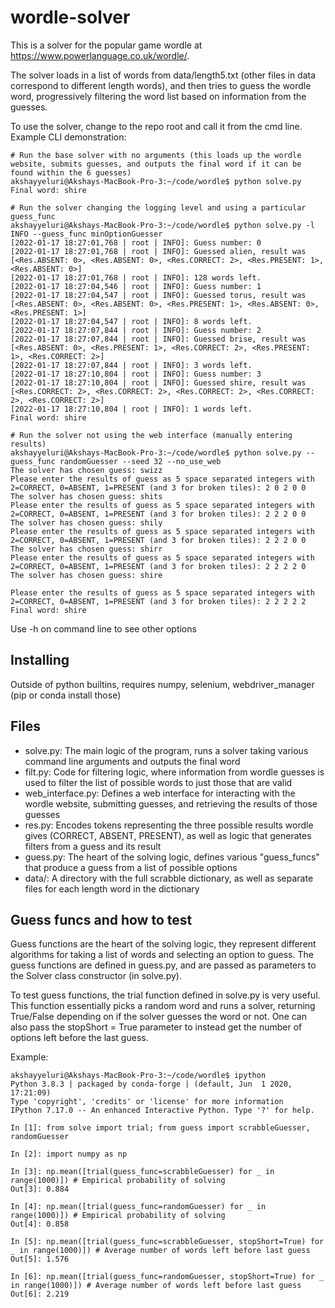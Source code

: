 # wordle-solver

This is a solver for the popular game wordle at https://www.powerlanguage.co.uk/wordle/.

The solver loads in a list of words from data/length5.txt (other files in data correspond to different length words), and then tries to guess the wordle word,
progressively filtering the word list based on information from the guesses.

To use the solver, change to the repo root and call it from the cmd line.
Example CLI demonstration:

```
# Run the base solver with no arguments (this loads up the wordle website, submits guesses, and outputs the final word if it can be found within the 6 guesses)
akshayyeluri@Akshays-MacBook-Pro-3:~/code/wordle$ python solve.py
Final word: shire

# Run the solver changing the logging level and using a particular guess_func
akshayyeluri@Akshays-MacBook-Pro-3:~/code/wordle$ python solve.py -l INFO --guess_func minOptionGuesser
[2022-01-17 18:27:01,768 | root | INFO]: Guess number: 0
[2022-01-17 18:27:01,768 | root | INFO]: Guessed alien, result was [<Res.ABSENT: 0>, <Res.ABSENT: 0>, <Res.CORRECT: 2>, <Res.PRESENT: 1>, <Res.ABSENT: 0>]
[2022-01-17 18:27:01,768 | root | INFO]: 128 words left.
[2022-01-17 18:27:04,546 | root | INFO]: Guess number: 1
[2022-01-17 18:27:04,547 | root | INFO]: Guessed torus, result was [<Res.ABSENT: 0>, <Res.ABSENT: 0>, <Res.PRESENT: 1>, <Res.ABSENT: 0>, <Res.PRESENT: 1>]
[2022-01-17 18:27:04,547 | root | INFO]: 8 words left.
[2022-01-17 18:27:07,844 | root | INFO]: Guess number: 2
[2022-01-17 18:27:07,844 | root | INFO]: Guessed brise, result was [<Res.ABSENT: 0>, <Res.PRESENT: 1>, <Res.CORRECT: 2>, <Res.PRESENT: 1>, <Res.CORRECT: 2>]
[2022-01-17 18:27:07,844 | root | INFO]: 3 words left.
[2022-01-17 18:27:10,804 | root | INFO]: Guess number: 3
[2022-01-17 18:27:10,804 | root | INFO]: Guessed shire, result was [<Res.CORRECT: 2>, <Res.CORRECT: 2>, <Res.CORRECT: 2>, <Res.CORRECT: 2>, <Res.CORRECT: 2>]
[2022-01-17 18:27:10,804 | root | INFO]: 1 words left.
Final word: shire

# Run the solver not using the web interface (manually entering results)
akshayyeluri@Akshays-MacBook-Pro-3:~/code/wordle$ python solve.py --guess_func randomGuesser --seed 32 --no_use_web
The solver has chosen guess: swizz
Please enter the results of guess as 5 space separated integers with 2=CORRECT, 0=ABSENT, 1=PRESENT (and 3 for broken tiles): 2 0 2 0 0
The solver has chosen guess: shits
Please enter the results of guess as 5 space separated integers with 2=CORRECT, 0=ABSENT, 1=PRESENT (and 3 for broken tiles): 2 2 2 0 0
The solver has chosen guess: shily
Please enter the results of guess as 5 space separated integers with 2=CORRECT, 0=ABSENT, 1=PRESENT (and 3 for broken tiles): 2 2 2 0 0
The solver has chosen guess: shirr
Please enter the results of guess as 5 space separated integers with 2=CORRECT, 0=ABSENT, 1=PRESENT (and 3 for broken tiles): 2 2 2 2 0
The solver has chosen guess: shire

Please enter the results of guess as 5 space separated integers with 2=CORRECT, 0=ABSENT, 1=PRESENT (and 3 for broken tiles): 2 2 2 2 2
Final word: shire
```

Use -h on command line to see other options

## Installing
Outside of python builtins, requires numpy, selenium, webdriver_manager (pip or conda install those)

## Files
* solve.py: The main logic of the program, runs a solver taking various command line arguments and outputs the final word
* filt.py: Code for filtering logic, where information from wordle guesses is used to filter the list of possible words to just those that are valid
* web_interface.py: Defines a web interface for interacting with the wordle website, submitting guesses, and retrieving the results of those guesses
* res.py: Encodes tokens representing the three possible results wordle gives (CORRECT, ABSENT, PRESENT), as well as logic that generates filters
  from a guess and its result
* guess.py: The heart of the solving logic, defines various "guess_funcs" that produce a guess from a list of possible options
* data/: A directory with the full scrabble dictionary, as well as separate files for each length word in the dictionary

## Guess funcs and how to test
Guess functions are the heart of the solving logic, they represent different algorithms for taking a list of words and selecting an option to guess. 
The guess functions are defined in guess.py, and are passed as parameters to the Solver class constructor (in solve.py). 

To test guess functions, the trial function defined in solve.py is very useful. This function essentially picks a random word and runs a solver, returning True/False 
depending on if the solver guesses the word or not. One can also pass the stopShort = True parameter to instead get the number of options left before the last guess.

Example:

```
akshayyeluri@Akshays-MacBook-Pro-3:~/code/wordle$ ipython
Python 3.8.3 | packaged by conda-forge | (default, Jun  1 2020, 17:21:09)
Type 'copyright', 'credits' or 'license' for more information
IPython 7.17.0 -- An enhanced Interactive Python. Type '?' for help.

In [1]: from solve import trial; from guess import scrabbleGuesser, randomGuesser

In [2]: import numpy as np

In [3]: np.mean([trial(guess_func=scrabbleGuesser) for _ in range(1000)]) # Empirical probability of solving
Out[3]: 0.884

In [4]: np.mean([trial(guess_func=randomGuesser) for _ in range(1000)]) # Empirical probability of solving
Out[4]: 0.858

In [5]: np.mean([trial(guess_func=scrabbleGuesser, stopShort=True) for _ in range(1000)]) # Average number of words left before last guess
Out[5]: 1.576

In [6]: np.mean([trial(guess_func=randomGuesser, stopShort=True) for _ in range(1000)]) # Average number of words left before last guess
Out[6]: 2.219
```


